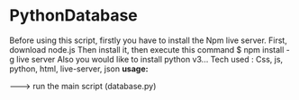 # PythonDatabase
Before using this script, firstly you have to install the 
Npm live server.
First, download node.js
Then install it, then execute this command
$ npm install -g live server
Also you would like to install python v3...
Tech used : Css, js, python, html, live-server, json
<b> usage:  </b>

---> run the main script (database.py) 
